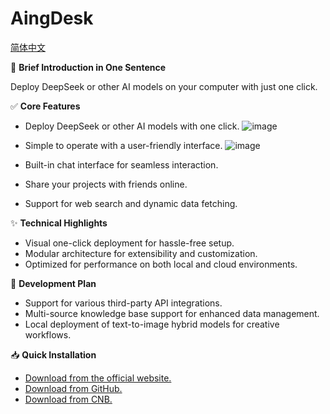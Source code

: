 # AingDesk

[简体中文](README.zh_cn.md)

🚀 **Brief Introduction in One Sentence**  

Deploy DeepSeek or other AI models on your computer with just one click.

✅ **Core Features**  

- Deploy DeepSeek or other AI models with one click.
  ![image](https://github.com/user-attachments/assets/8e3f72e2-f172-45b5-b439-ca1af0613326)

  
- Simple to operate with a user-friendly interface.
  ![image](https://github.com/user-attachments/assets/2c7a419b-aeaa-4b5a-8c80-6bee720d366c)

- Built-in chat interface for seamless interaction.  
- Share your projects with friends online.  
- Support for web search and dynamic data fetching.  


✨ **Technical Highlights**  

- Visual one-click deployment for hassle-free setup.  
- Modular architecture for extensibility and customization.  
- Optimized for performance on both local and cloud environments.  

🎯 **Development Plan**  

- Support for various third-party API integrations.
- Multi-source knowledge base support for enhanced data management.  
- Local deployment of text-to-image hybrid models for creative workflows.

📥 **Quick Installation**  

- [Download from the official website.](https://www.aingdesk.com/en/download.html)  
- [Download from GitHub.](https://github.com/aingdesk/AingDesk/releases)  
- [Download from CNB.](https://cnb.cool/aingdesk/AingDesk/-/releases/)  

